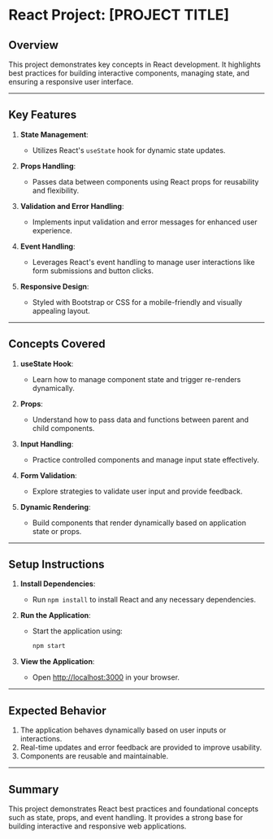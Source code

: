 # React Project: [PROJECT TITLE]

## Overview

This project demonstrates key concepts in React development. It highlights best practices for building interactive components, managing state, and ensuring a responsive user interface.

---

## Key Features

1. **State Management**:
   - Utilizes React's `useState` hook for dynamic state updates.

2. **Props Handling**:
   - Passes data between components using React props for reusability and flexibility.

3. **Validation and Error Handling**:
   - Implements input validation and error messages for enhanced user experience.

4. **Event Handling**:
   - Leverages React's event handling to manage user interactions like form submissions and button clicks.

5. **Responsive Design**:
   - Styled with Bootstrap or CSS for a mobile-friendly and visually appealing layout.

---

## Concepts Covered

1. **useState Hook**:
   - Learn how to manage component state and trigger re-renders dynamically.

2. **Props**:
   - Understand how to pass data and functions between parent and child components.

3. **Input Handling**:
   - Practice controlled components and manage input state effectively.

4. **Form Validation**:
   - Explore strategies to validate user input and provide feedback.

5. **Dynamic Rendering**:
   - Build components that render dynamically based on application state or props.

---

## Setup Instructions

1. **Install Dependencies**:
   - Run `npm install` to install React and any necessary dependencies.

2. **Run the Application**:
   - Start the application using:
     ```bash
     npm start
     ```

3. **View the Application**:
   - Open [http://localhost:3000](http://localhost:3000) in your browser.

---

## Expected Behavior

1. The application behaves dynamically based on user inputs or interactions.
2. Real-time updates and error feedback are provided to improve usability.
3. Components are reusable and maintainable.

---

## Summary

This project demonstrates React best practices and foundational concepts such as state, props, and event handling. It provides a strong base for building interactive and responsive web applications.
